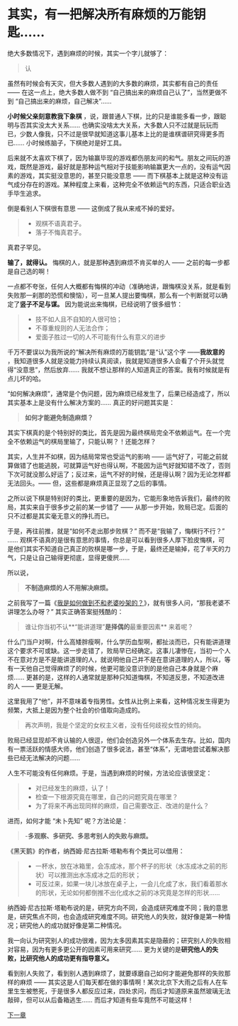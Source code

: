 # 其实，有一把解决所有麻烦的万能钥匙……
 
 绝大多数情况下，遇到麻烦的时候，其实一个字儿就够了：
 
 > 认
 
 虽然有时候会有天灾，但大多数人遇到的大多数的麻烦，其实都有自己的责任 —— 在这一点上，绝大多数人做不到 “自己搞出来的麻烦自己认了”，当然更做不到 “自己搞出来的麻烦，自己解决”……
 
**小时候父亲刻意教我下象棋** ，说，跟普通人下棋，比的只是谁能多看一步，跟聪明与否其实没太大关系…… 也确实没啥太大关系，大多数人只不过就是玩玩而已，少数人像我，只不过是很早就知道这事儿基本上比的是谁棋谱研究得更多而已…… 小时候练脑子，下棋绝对是好工具。
 
 后来就不太喜欢下棋了，因为输赢毕现的游戏都伤朋友间的和气。朋友之间玩的游戏，既然是游戏，最好就是那种运气相对于技能影响输赢更大一点的，没有运气因素的游戏，其实挺没意思的，甚至只能没意思 —— 而下棋基本上就是这种没有运气成分存在的游戏。某种程度上来看，这种完全不依赖运气的东西，只适合职业选手毕生追求。
 
 倒是看别人下棋很有意思 —— 这倒成了我从来戒不掉的爱好。
 
 > - 观棋不语真君子。
 > - 落子不悔真君子。
 
 真君子罕见。
 
**输了，就得认。** 悔棋的人，就是那种遇到麻烦不肯买单的人 —— 之前的每一步都是自己选的啊！
 
 一点都不夸张，任何人大概都有悔棋的冲动（准确地讲，跟悔棋没关系，就是看到失败那一刹那的恐慌和懊恼），可一旦某人提出要悔棋，那么有一个判断就可以确定了**竖子不足与谋。** 因为能说出来悔棋，已经说明了很多细节：
 
 > - 技不如人且不自知的人很可怕；
 > - 不尊重规则的人无法合作；
 > - 爱面子胜过一切的人不可能有什么有意义的进步
 
 千万不要误以为我所说的“解决所有麻烦的万能钥匙”是“认”这个字 ——**我故意的** ，我知道很多人就是没能力持续认真阅读，我就是知道很多人会看了个开头就觉得“没意思”，然后放弃…… 我就不想让那样的人知道真正的答案。我有时候就是有点儿坏的哈。
 
 “如何解决麻烦”，通常是个伪问题，因为麻烦已经发生了，后果已经造成了，所以其实基本上是没有什么解决方案的…… 真正的好问题其实是：
 
 >**如何才能避免制造麻烦？** 
 
 其实下棋真的是个特别好的类比，首先是因为最终棋局完全不依赖运气。在一个完全不依赖运气的棋局里输了，只能认啊？！还能怎样？
 
 其实，人生并不如棋，因为结局常常也受运气的影响 —— 运气好了，可能之前就算做错了也能逃脱，可就算运气好也得认啊，不能因为运气好就知错不改了，否则下次可就没那么好运了；反过来，运气不好的时候，还是得认啊？因为无论怎样都无法回头。—— 但，这些都是麻烦真正显现了之后的事情。
 
 之所以说下棋是特别好的类比，更重要的是因为，它能形象地告诉我们，最终的败局，其实来自于很多步之前的某一步错了 —— 从那一步开始，败局已定。后面的只不过都是其实毫无意义的挣扎而已。
 
 于是，再往前推，就是“如何不走出那步败棋？” 而不是“我输了，悔棋行不行？” …… 观棋不语真的是很有意思的事情，你总是可以看到很多人厚下脸皮悔棋，可是他们其实不知道自己真正的败棋是哪一步，于是，最终还是输掉，花了半天的力气，只是让自己输得更彻底，显得更傻屄……
 
 所以说，
 
 >**不制造麻烦的人不用解决麻烦。** 
 
 之前我写了一篇《[我是如何做到不和老婆吵架的？](A12.md)》，就有很多人问，“那我老婆不讲理怎么办呀？” 其实正确答案挺残酷的：
 
 > 谁让你当初不认**“能讲道理”**是择偶的**最重要因素** 来着呢？
 
 什么门当户对啊，什么高矮胖瘦啊，什么学历血型啊，都扯淡而已，只有能讲道理这个要求不可或缺。这一步走错了，败局早已经确定。这事儿凄惨在，当初一个人不在意对方是不是能讲道理的人，就说明他自己并不是在意讲道理的人，所以，等有一天他自己觉得麻烦了的时候，他更可能没意识到的是他自己本身就是个麻烦…… 更甚的是，这样的人通常就是那种只知道悔棋，不知道反思，不知道改进的人 —— 更是无解。
 
 这里我用了“他”，并不意味着专指男性。女性从比例上来看，这种情况发生得更为频繁，大抵上是因为整个社会的价值取向造成的。
 
 > 再次声明，我是个坚定的女权主义者，没有任何歧视女性的倾向。
 
 败局已经显现却不肯认输的人很逗，他们会创造另外一个体系去生存。比如，国内有一票活跃的情感大师，他们创造了很多说法，甚至“体系”，无谓地尝试着解决那些已经无法解决的问题…… 
 
 人生不可能没有任何麻烦。于是，当遇到麻烦的时候，方法论应该很坚定：
 
 > - 对已经发生的麻烦，认了！
 > - 检查一下根源究竟在哪里，自己的问题究竟在哪里？
 > - 为了将来不再出现同样的麻烦，自己需要改正、改进的是什么？
 
 进而，如何才能 “未卜先知” 呢？方法论是：
 
 > -**多观察、多研究、多思考别人的失败与麻烦。** 
 
 《黑天鹅》的作者，纳西姆·尼古拉斯·塔勒布有个类比可以借用：
 
 > - 一杯水，放在冰箱里，会冻成冰，那个杯子的形状（水冻成冰之前的形状）可以推测出水冻成冰之后的形状；
 > - 可反过来，如果一块儿冰放在桌子上，一会儿化成了水，我们看着那水的形状，无论如何都倒推不出化成水之前的冰究竟是怎样的形状……
 
 纳西姆·尼古拉斯·塔勒布说的是，研究方向不同，会造成研究难度不同；我的意思是，研究焦点不同，也会造成研究难度不同。研究他人的失败，就好像是第一种情况；研究他人的成功就好像是第二种情况。
 
 我一向认为研究别人的成功很难，因为太多因素其实是隐蔽的；研究别人的失败相对容易，因为有更多更公开的因素可用来研究…… 更为关键的是**研究他人的失败，比研究他人的成功更有指导意义。** 
 
 看到别人失败了，看到别人遇到麻烦了，就要琢磨自己如何才能避免那样的失败那样的麻烦 —— 其实这是人们每天都在做的事情啊！某次北京下大雨之后有人在车里生生被憋死，于是很多人都反应过来，四处求问，而后才知道原来虽然玻璃无法敲碎，但可以从后备箱逃生…… 而后才知道有些车竟然不可能这样！
 
 [下一章](https://github.com/Hao-Chalmers/reborn/blob/addLink2Next/A27.md)
 
 